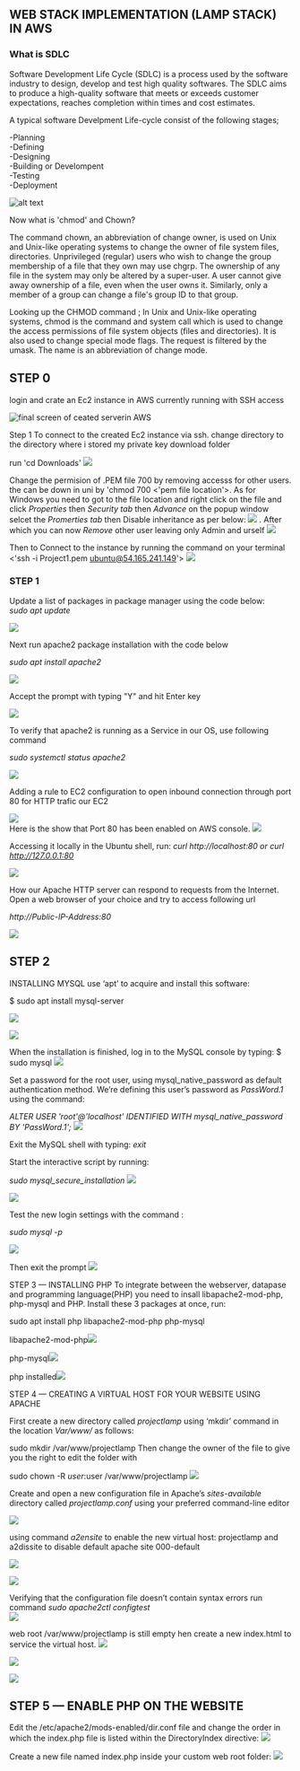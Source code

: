 
## WEB STACK IMPLEMENTATION (LAMP STACK) IN AWS

### What is SDLC

Software Development Life Cycle (SDLC) is a process used by the software industry to design, develop and test high quality softwares. The SDLC aims to produce a high-quality software that meets or exceeds customer expectations, reaches completion within times and cost estimates.  

A typical software Develpment Life-cycle consist of the following stages;  

-Planning  
-Defining  
-Designing  
-Building or Develompent  
-Testing  
-Deployment 

![alt text](image/SDLC-chat.png) 

Now what is 'chmod' and Chown?  

The command chown, an abbreviation of change owner, is used on Unix and Unix-like operating systems to change the owner of file system files, directories. Unprivileged (regular) users who wish to change the group membership of a file that they own may use chgrp. The ownership of any file in the system may only be altered by a super-user. A user cannot give away ownership of a file, even when the user owns it. Similarly, only a member of a group can change a file's group ID to that group.

Looking up the CHMOD command ; In Unix and Unix-like operating systems, chmod is the command and system call which is used to change the access permissions of file system objects (files and directories). It is also used to change special mode flags. The request is filtered by the umask. The name is an abbreviation of change mode.

## STEP 0
login and crate an Ec2 instance in AWS currently running with SSH access

![final screen of ceated serverin AWS](image/EC2_server.png)  

Step 1 To connect to the created Ec2 instance via ssh. change directory to the directory where i stored my private key download folder

run 'cd Downloads'
![](image/change_directory.png)

Change the permision of .PEM file 700 by removing accesss for other users. the can be down in uni by 'chmod 700 <'pem file location'>. As for Windows you need to got to the file location and right click on the file and click *Properties* then *Security tab* then *Advance* on the popup window selcet the *Promerties tab* then Disable inheritance as per below: ![](image/convert_inherited_permission.png) .   After which you can now *Remove* other user leaving only Admin and urself ![](image/changing_permission.png)



Then to Connect to the instance by running the command on your terminal <'ssh -i Project1.pem ubuntu@54.165.241.149'> ![](image/SSH_connection_intoEc2.png)

### STEP 1
Update a list of packages in package manager using the code below:  
*sudo apt update*  

![](image/udate_instance.png)

Next run apache2 package installation with the code below  

*sudo apt install apache2*  

![](image/installing_apache1.png)

Accept the prompt with typing "Y" and hit Enter key

![](image/installing_apache2.png)

To verify that apache2 is running as a Service in our OS, use following command

*sudo systemctl status apache2*

![](image/Test_apache2_status.png)

 Adding a rule to EC2 configuration to open inbound connection through port 80 for HTTP trafic our EC2

 ![](image/adding_Http_trafic.png)  
 Here is the show that Port 80 has been enabled on AWS console.
 ![](image/Port_80_enabled.png) 

 Accessing it locally in the Ubuntu shell, run:
 *curl http://localhost:80
or
 curl http://127.0.0.1:80*

 ![](image/acess_locally.png)

 How our Apache HTTP server can respond to requests from the Internet.
Open a web browser of your choice and try to access following url

*http://Public-IP-Address:80*

![](image/access_server_via_browser.png)

## STEP 2  
INSTALLING MYSQL
use ‘apt’ to acquire and install this software:

$ sudo apt install mysql-server

![](image/installing_db1.png)  

![](image/installing_db2.png)

When the installation is finished, log in to the MySQL console by typing: 
$ sudo mysql
![](image/login_mysql.png)

 Set a password for the root user, using mysql_native_password as default authentication method. We’re defining this user’s password as *PassWord.1* using the command:

 *ALTER USER 'root'@'localhost' IDENTIFIED WITH mysql_native_password BY 'PassWord.1';*
![](image/Set_Rootuser_pw.png)


 Exit the MySQL shell with typing: *exit*


 Start the interactive script by running:

*sudo mysql_secure_installation*
![](image/dbSecurity_conf1.png)  

![](image/dbsecurity_conf2.png)

Test the new login settings with the command :

*sudo mysql -p*

![](image/testing_New_credential.png)

Then exit the prompt
![](image/exit_mysql.png)

STEP 3 — INSTALLING PHP
To integrate between the webserver, datapase and programming language(PHP) you need to insall libapache2-mod-php, php-mysql and PHP. Install these 3 packages at once, run:

sudo apt install php libapache2-mod-php php-mysql

libapache2-mod-php![](image/libapache2.png)

php-mysql![](image/Php-Mysql_install.png)

php installed![](image/)

STEP 4 — CREATING A VIRTUAL HOST FOR YOUR WEBSITE USING APACHE

First create a new  directory called  *projectlamp* using ‘mkdir’ command  in the location *Var/www/* as follows:

sudo mkdir /var/www/projectlamp
Then change the owner of the file to give you the right to edit the folder with 

sudo chown -R $user:$user /var/www/projectlamp
![](image/SSH_connection_intoEc2.png)

Create and open a new configuration file in Apache’s *sites-available* directory called *projectlamp.conf* using your preferred command-line editor

![](image/writing_conf_file.png)

using command *a2ensite* to enable the new virtual host: projectlamp and a2dissite to disable default apache site 000-default  

![](image/enable%20a2.png)

![](image/disable_default_a2.png)

Verifying that the configuration file doesn’t contain syntax errors run command *sudo apache2ctl configtest*  
![](image/reloadsite.png)

web root /var/www/projectlamp is still empty hen create a new index.html to service the virtual host.
![](image/create_index.png)

![](image/weboutput.png)

![](image/dnsout_put.png)  

## STEP 5 — ENABLE PHP ON THE WEBSITE  

 Edit the /etc/apache2/mods-enabled/dir.conf file and change the order in which the index.php file is listed within the DirectoryIndex directive:
 ![](image/edited_dirconf.png)

 Create a new file named index.php inside your custom web root folder: 
 ![](image/index_php%20crate.png)



